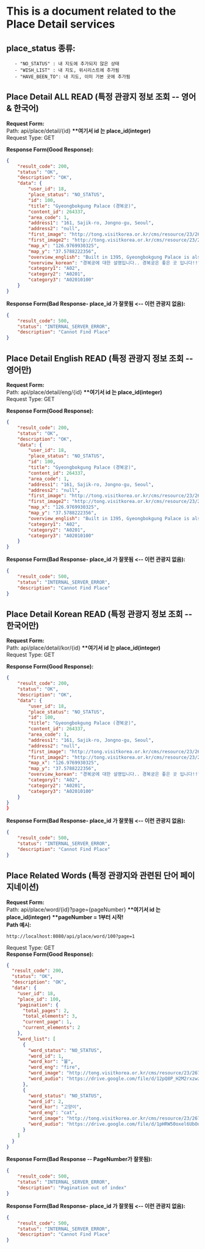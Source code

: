 # This is a document related to the Place Detail services

## place_status 종류: 
```
   - "NO_STATUS" : 내 지도에 추가되지 않은 상태 
   - "WISH_LIST" : 내 지도, 위시리스트에 추가됨 
   - "HAVE_BEEN_TO": 내 지도, 이미 가본 곳에 추가됨
```

## Place Detail ALL READ (특정 관광지 정보 조회 -- 영어 & 한국어)
__Request Form:__   
Path: api/place/detail/{id} __**여기서 id 는 place_id(integer)__   
Request Type: GET   
   
  
__Response Form(Good Response):__
```json
{
    "result_code": 200,
    "status": "OK",
    "description": "OK",
    "data": {
        "user_id": 18,
        "place_status": "NO_STATUS",
        "id": 100,
        "title": "Gyeongbokgung Palace (경복궁)",
        "content_id": 264337,
        "area_code": 1,
        "address1": "161, Sajik-ro, Jongno-gu, Seoul",
        "address2": "null",
        "first_image": "http://tong.visitkorea.or.kr/cms/resource/23/2678623_image2_1.jpg",
        "first_image2": "http://tong.visitkorea.or.kr/cms/resource/23/2678623_image3_1.jpg",
        "map_x": "126.9769930325",
        "map_y": "37.5788222356",
        "overview_english": "Built in 1395, Gyeongbokgung Palace is also commonly referred to as the Northern Palace because its location is furthest north when compared to the neighboring palaces of Changdeokgung (Eastern Palace) and Gyeonghuigung (Western Palace) Palace. Gyeongbokgung Palace is arguably the most beautiful, and remains the largest of all five palaces.    The premises were once destroyed by fire during the Imjin War (1592-1598). However, all of the palace buildings were later restored under the leadership of Heungseondaewongun during the reign of King Gojong (1852-1919).       Remarkably, the most representative edifices of the Joseon dynasty, Gyeonghoeru Pavilion and the pond around Hyangwonjeong Pavillion have remained relatively intact. The raised dias and stone markers of Geunjeongjeon showcase the representative art style of their time.      The National Palace Museum of Korea is located south of Heungnyemun Gate, and the National Folk Museum is located on the eastern side of Hyangwonjeong Pavillion.",
        "overview_korean": "경복궁에 대한 설명입니다.. 경복궁은 좋은 곳 입니다!!",
        "category1": "A02",
        "category2": "A0201",
        "category3": "A02010100"
    }
}
```

__Response Form(Bad Response- place_id 가 잘못됨 <-- 이런 관광지 없음):__
```json
{
    "result_code": 500,
    "status": "INTERNAL_SERVER_ERROR",
    "description": "Cannot Find Place"
}
```

## Place Detail English READ (특정 관광지 정보 조회 -- 영어만)
__Request Form:__   
Path: api/place/detail/eng/{id} __**여기서 id 는 place_id(integer)__   
Request Type: GET   
   
  
__Response Form(Good Response):__
```json
{
    "result_code": 200,
    "status": "OK",
    "description": "OK",
    "data": {
        "user_id": 18,
        "place_status": "NO_STATUS",
        "id": 100,
        "title": "Gyeongbokgung Palace (경복궁)",
        "content_id": 264337,
        "area_code": 1,
        "address1": "161, Sajik-ro, Jongno-gu, Seoul",
        "address2": "null",
        "first_image": "http://tong.visitkorea.or.kr/cms/resource/23/2678623_image2_1.jpg",
        "first_image2": "http://tong.visitkorea.or.kr/cms/resource/23/2678623_image3_1.jpg",
        "map_x": "126.9769930325",
        "map_y": "37.5788222356",
        "overview_english": "Built in 1395, Gyeongbokgung Palace is also commonly referred to as the Northern Palace because its location is furthest north when compared to the neighboring palaces of Changdeokgung (Eastern Palace) and Gyeonghuigung (Western Palace) Palace. Gyeongbokgung Palace is arguably the most beautiful, and remains the largest of all five palaces.    The premises were once destroyed by fire during the Imjin War (1592-1598). However, all of the palace buildings were later restored under the leadership of Heungseondaewongun during the reign of King Gojong (1852-1919).       Remarkably, the most representative edifices of the Joseon dynasty, Gyeonghoeru Pavilion and the pond around Hyangwonjeong Pavillion have remained relatively intact. The raised dias and stone markers of Geunjeongjeon showcase the representative art style of their time.      The National Palace Museum of Korea is located south of Heungnyemun Gate, and the National Folk Museum is located on the eastern side of Hyangwonjeong Pavillion.",
        "category1": "A02",
        "category2": "A0201",
        "category3": "A02010100"
    }
}
```

__Response Form(Bad Response- place_id 가 잘못됨 <-- 이런 관광지 없음):__
```json
{
    "result_code": 500,
    "status": "INTERNAL_SERVER_ERROR",
    "description": "Cannot Find Place"
}
```

## Place Detail Korean READ (특정 관광지 정보 조회 -- 한국어만)
__Request Form:__   
Path: api/place/detail/kor/{id} __**여기서 id 는 place_id(integer)__   
Request Type: GET   
   
  
__Response Form(Good Response):__
```json
{
    "result_code": 200,
    "status": "OK",
    "description": "OK",
    "data": {
        "user_id": 18,
        "place_status": "NO_STATUS",
        "id": 100,
        "title": "Gyeongbokgung Palace (경복궁)",
        "content_id": 264337,
        "area_code": 1,
        "address1": "161, Sajik-ro, Jongno-gu, Seoul",
        "address2": "null",
        "first_image": "http://tong.visitkorea.or.kr/cms/resource/23/2678623_image2_1.jpg",
        "first_image2": "http://tong.visitkorea.or.kr/cms/resource/23/2678623_image3_1.jpg",
        "map_x": "126.9769930325",
        "map_y": "37.5788222356",
        "overview_korean": "경복궁에 대한 설명입니다.. 경복궁은 좋은 곳 입니다!!",
        "category1": "A02",
        "category2": "A0201",
        "category3": "A02010100"
    }
}
}
```

__Response Form(Bad Response- place_id 가 잘못됨 <-- 이런 관광지 없음):__
```json
{
    "result_code": 500,
    "status": "INTERNAL_SERVER_ERROR",
    "description": "Cannot Find Place"
}
```

## Place Related Words  (특정 관광지와 관련된 단어 페이지네이션)
__Request Form:__   
Path: api/place/word/{id}?page={pageNumber} __**여기서 id 는 place_id(integer)__  __**pageNumber = 1부터 시작!__    
__Path 예시:__
```
http://localhost:8080/api/place/word/100?page=1
```
Request Type: GET     
__Response Form(Good Response):__
```json
{
  "result_code": 200,
  "status": "OK",
  "description": "OK",
  "data": {
    "user_id": 18,
    "place_id": 100,
    "pagination": {
      "total_pages": 2,
      "total_elements": 3,
      "current_page": 1,
      "current_elements": 2
    },
    "word_list": [
      {
        "word_status": "NO_STATUS",
        "word_id": 1,
        "word_kor": "불",
        "word_eng": "fire",
        "word_image": "http://tong.visitkorea.or.kr/cms/resource/23/2678623_image2_1.jpg",
        "word_audio": "https://drive.google.com/file/d/12pQ8P_H2M2rxzwz_leTaYOvEo2CPzMqd/view?usp=sharing"
      },
      {
        "word_status": "NO_STATUS",
        "word_id": 2,
        "word_kor": "고양이",
        "word_eng": "cat",
        "word_image": "http://tong.visitkorea.or.kr/cms/resource/23/2678623_image2_1.jpg",
        "word_audio": "https://drive.google.com/file/d/1pHRW50oxel6UbOdlLNo6e-LUfpaAik43/view?usp=sharing"
      }
    ]
  }
}
```

__Response Form(Bad Response -- PageNumber가 잘못됨):__
```json
{
    "result_code": 500,
    "status": "INTERNAL_SERVER_ERROR",
    "description": "Pagination out of index"
}
```
__Response Form(Bad Response- place_id 가 잘못됨 <-- 이런 관광지 없음):__
```json
{
    "result_code": 500,
    "status": "INTERNAL_SERVER_ERROR",
    "description": "Cannot Find Place"
}
```
